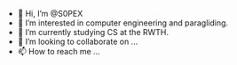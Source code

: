 - 👋 Hi, I’m @S0PEX
- 👀 I’m interested in computer engineering and paragliding.
- 🌱 I’m currently studying CS at the RWTH.
- 💞️ I’m looking to collaborate on ...
- 📫 How to reach me ...

<!---
S0PEX/S0PEX is a ✨ special ✨ repository because its `README.md` (this file) appears on your GitHub profile.
You can click the Preview link to take a look at your changes.
--->
